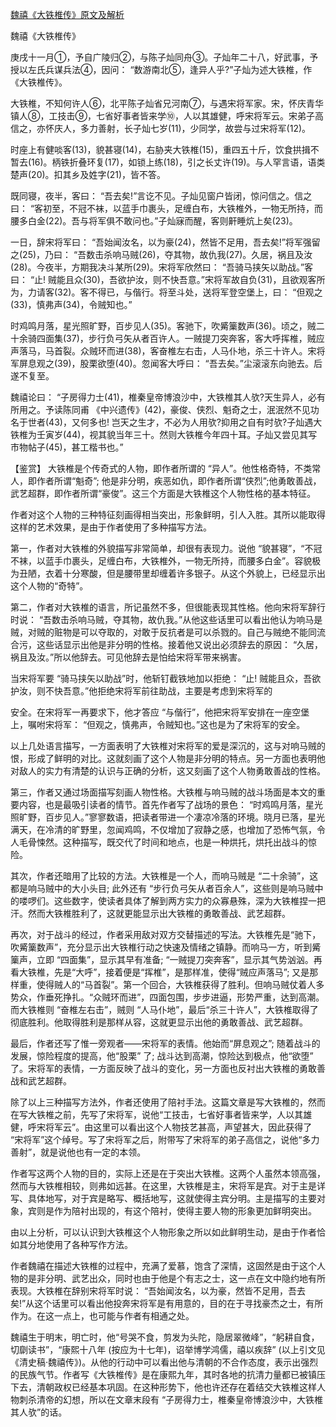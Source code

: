 [魏禧《大铁椎传》原文及解析](https://www.vrrw.net/wx/10065.html)

魏禧《大铁椎传》

庚戌十一月①，予自广陵归②，与陈子灿同舟③。子灿年二十八，好武事，予授以左氏兵谋兵法④，因问： “数游南北⑤，逢异人乎?”子灿为述大铁椎，作《大铁椎传》。

大铁椎，不知何许人⑥，北平陈子灿省兄河南⑦，与遇宋将军家。宋，怀庆青华镇人⑧，工技击⑨，七省好事者皆来学⑩，人以其雄健，呼宋将军云。宋弟子高信之，亦怀庆人，多力善射，长子灿七岁(11)，少同学，故尝与过宋将军(12)。

时座上有健啖客(13)，貌甚寝(14)，右胁夹大铁椎(15)，重四五十斤，饮食拱揖不暂去(16)。柄铁折叠环复(17)，如锁上练(18)，引之长丈许(19)。与人罕言语，语类楚声(20)。扣其乡及姓字(21)，皆不答。

既同寝，夜半，客曰： “吾去矣!”言讫不见。子灿见窗户皆闭，惊问信之。信之曰： “客初至，不冠不袜，以蓝手巾裹头，足缠白布，大铁椎外，一物无所持，而腰多白金(22)。吾与将军俱不敢问也。”子灿寐而醒，客则鼾睡炕上矣(23)。

一日，辞宋将军曰： “吾始闻汝名，以为豪(24)，然皆不足用，吾去矣!”将军强留之(25)，乃曰： “吾数击杀响马贼(26)，夺其物，故仇我(27)。久居，祸且及汝(28)。今夜半，方期我决斗某所(29)。宋将军欣然曰： “吾骑马挟矢以助战。”客曰： “止! 贼能且众(30)，吾欲护汝，则不快吾意。”宋将军故自负(31)，且欲观客所为，力请客(32)。客不得已，与偕行。将至斗处，送将军登空堡上，曰： “但观之(33)，慎弗声(34)，令贼知也。”

时鸡鸣月落，星光照旷野，百步见人(35)。客驰下，吹觱篥数声(36)。顷之，贼二十余骑四面集(37)，步行负弓矢从者百许人。一贼提刀突奔客，客大呼挥椎，贼应声落马，马首裂。众贼环而进(38)，客奋椎左右击，人马仆地，杀三十许人。宋将军屏息观之(39)，股栗欲堕(40)。忽闻客大呼曰： “吾去矣。”尘滚滚东向驰去。后遂不复至。

魏禧论曰： “子房得力士(41)，椎秦皇帝博浪沙中，大铁椎其人欤?天生异人，必有所用之。予读陈同甫 《中兴遗传》(42)，豪俊、侠烈、魁奇之士，泯泯然不见功名于世者(43)，又何多也! 岂天之生才，不必为人用欤?抑用之自有时欤?子灿遇大铁椎为壬寅岁(44)，视其貌当年三十。然则大铁椎今年四十耳。子灿又尝见其写市物帖子(45)，甚工楷书也。”



【鉴赏】 大铁椎是个传奇式的人物，即作者所谓的 “异人”。他性格奇特，不类常人，即作者所谓“魁奇”; 他是非分明，疾恶如仇，即作者所谓“侠烈”;他勇敢善战，武艺超群，即作者所谓“豪俊”。这三个方面是大铁椎这个人物性格的基本特征。

作者对这个人物的三种特征刻画得相当突出，形象鲜明，引人入胜。其所以能取得这样的艺术效果，是由于作者使用了多种描写方法。

第一，作者对大铁椎的外貌描写非常简单，却很有表现力。说他 “貌甚寝”，“不冠不袜，以蓝手巾裹头，足缠白布，大铁椎外，一物无所持，而腰多白金”。容貌极为丑陋，衣着十分寒酸，但是腰带里却缠着许多银子。从这个外貌上，已经显示出这个人物的“奇特”。

第二，作者对大铁椎的语言，所记虽然不多，但很能表现其性格。他向宋将军辞行时说： “吾数击杀响马贼，夺其物，故仇我。”从他这些话里可以看出他认为响马是贼，对贼的赃物是可以夺取的，对敢于反抗者是可以杀戮的。自己与贼绝不能同流合污，这些话显示出他是非分明的性格。接着他又说出必须辞去的原因： “久居，祸且及汝。”所以他辞去。可见他辞去是怕给宋将军带来祸害。

当宋将军要 “骑马挟矢以助战”时，他斩钉截铁地加以拒绝： “止! 贼能且众，吾欲护汝，则不快吾意。”他拒绝宋将军前往助战，主要是考虑到宋将军的

安全。在宋将军一再要求下，他才答应 “与偕行”，他把宋将军安排在一座空堡上，嘱咐宋将军： “但观之，慎弗声，令贼知也。”这也是为了宋将军的安全。

以上几处语言描写，一方面表明了大铁椎对宋将军的爱是深沉的，这与对响马贼的恨，形成了鲜明的对比。这就刻画了这个人物是非分明的特点。另一方面也表明他对敌人的实力有清楚的认识与正确的分析，这又刻画了这个人物勇敢善战的性格。

第三，作者又通过场面描写刻画人物性格。大铁椎与响马贼的战斗场面是本文的重要内容，也是最吸引读者的情节。首先作者写了战场的景色： “时鸡鸣月落，星光照旷野，百步见人。”寥寥数语，把读者带进一个凄凉冷落的环境。晓月已落，星光满天，在冷清的旷野里，忽闻鸡鸣，不仅增加了寂静之感，也增加了恐怖气氛，令人毛骨悚然。这种描写，既交代了时间和地点，也是一种烘托，烘托出战斗的惊险。

其次，作者还暗用了比较的方法。大铁椎是一个人，而响马贼是 “二十余骑”，这都是响马贼中的大小头目; 此外还有 “步行负弓矢从者百余人”，这些则是响马贼中的喽啰们。这些数字，使读者具体了解到两方实力的众寡悬殊，深为大铁椎捏一把汗。然而大铁椎胜利了，这就更能显示出大铁椎的勇敢善战、武艺超群。

再次，对于战斗的经过，作者采用敌对双方交替描述的写法。大铁椎先是“驰下，吹觱篥数声”，充分显示出大铁椎行动之快速及情绪之镇静。而响马一方，听到觱篥声，立即 “四面集”，显示其早有准备; “一贼提刀突奔客”，显示其气势汹汹。再看大铁椎，先是“大呼”，接着便是“挥椎”，是那样准，使得“贼应声落马”; 又是那样重，使得贼人的“马首裂”。第一个回合，大铁椎获得了胜利。但响马贼仗着人多势众，作垂死挣扎。“众贼环而进”，四面包围，步步进逼，形势严重，达到高潮。而大铁椎则 “奋椎左右击”，贼则 “人马仆地”，最后“杀三十许人”，大铁椎取得了彻底胜利。他取得胜利是那样从容，这就更显示出他的勇敢善战、武艺超群。

最后，作者还写了惟一旁观者——宋将军的表情。他始而“屏息观之”; 随着战斗的发展，惊险程度的提高，他“股栗” 了; 战斗达到高潮，惊险达到极点，他“欲堕” 了。宋将军的表情，一方面反映了战斗的变化，另一方面也反衬出大铁椎的勇敢善战和武艺超群。

除了以上三种描写方法外，作者还使用了陪衬手法。这篇文章是写大铁椎的，然而在写大铁椎之前，先写了宋将军，说他“工技击，七省好事者皆来学，人以其雄健，呼宋将军云”。由这里可以看出这个人物技艺甚高，声望甚大，因此获得了 “宋将军”这个绰号。写了宋将军之后，附带写了宋将军的弟子高信之，说他“多力善射”，就是说他也有一定的本领。

作者写这两个人物的目的，实际上还是在于突出大铁椎。这两个人虽然本领高强，然而与大铁椎相较，则弗如远甚。在这里，大铁椎是主，宋将军是宾。对于主是详写、具体地写，对于宾是略写、概括地写，这就使得主宾分明。主是描写的主要对象，宾则是作为陪衬出现的，有这个陪衬，使得主要人物的形象更加鲜明突出。

由以上分析，可以认识到大铁椎这个人物形象之所以如此鲜明生动，是由于作者恰如其分地使用了各种写作方法。

作者魏禧在描述大铁椎的过程中，充满了爱慕，饱含了深情，这固然是由于这个人物的是非分明、武艺出众，同时也由于他是个有志之士，这一点在文中隐约地有所表现。大铁椎在辞别宋将军时说： “吾始闻汝名，以为豪，然皆不足用，吾去矣!”从这个话里可以看出他投奔宋将军是有用意的，目的在于寻找豪杰之士，有所作为。在这一点上，也可能与作者有相通之处。

魏禧生于明末，明亡时，他“号哭不食，剪发为头陀，隐居翠微峰”，“躬耕自食，切劘读书”，“康熙十八年 (按应为十七年)，诏举博学鸿儒，禧以疾辞” (以上引文见《清史稿·魏禧传》)。从他的行动中可以看出他与清朝的不合作态度，表示出强烈的民族气节。作者写《大铁椎传》是在康熙九年，其时各地的抗清力量都已被镇压下去，清朝政权已经基本巩固。在这种形势下，他也许还存在着结交大铁椎这样人物刺杀清帝的幻想，所以在文章末段有 “子房得力士，椎秦皇帝博浪沙中，大铁椎其人欤”的话。

